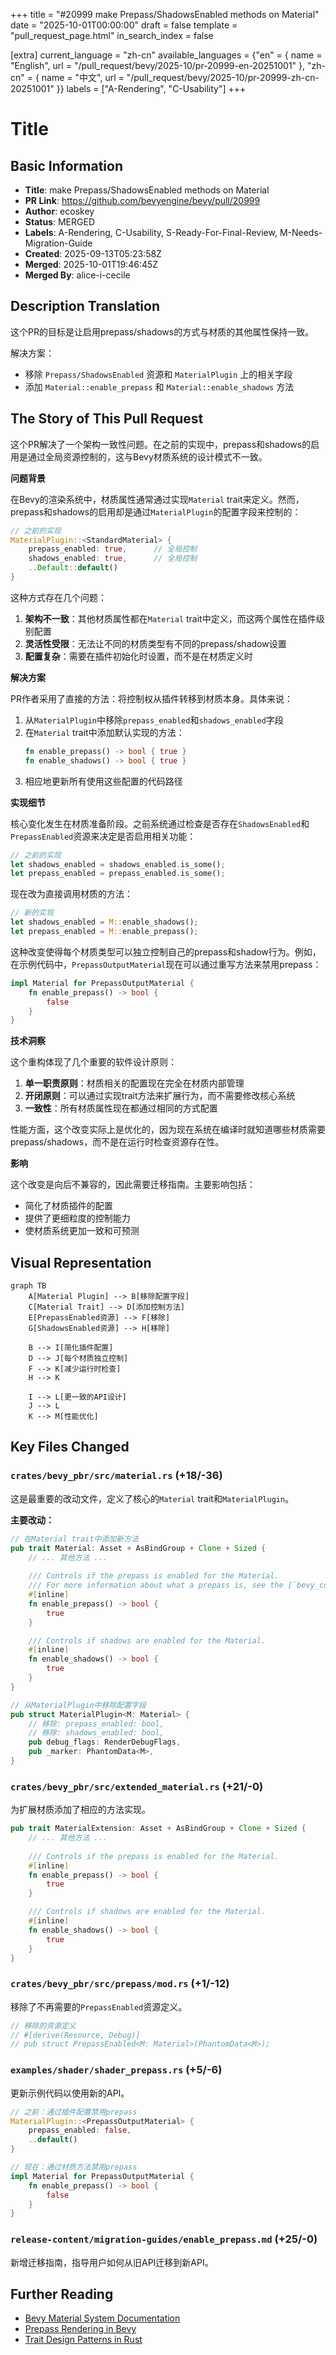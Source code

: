+++
title = "#20999 make Prepass/ShadowsEnabled methods on Material"
date = "2025-10-01T00:00:00"
draft = false
template = "pull_request_page.html"
in_search_index = false

[extra]
current_language = "zh-cn"
available_languages = {"en" = { name = "English", url = "/pull_request/bevy/2025-10/pr-20999-en-20251001" }, "zh-cn" = { name = "中文", url = "/pull_request/bevy/2025-10/pr-20999-zh-cn-20251001" }}
labels = ["A-Rendering", "C-Usability"]
+++

# Title

## Basic Information
- **Title**: make Prepass/ShadowsEnabled methods on Material
- **PR Link**: https://github.com/bevyengine/bevy/pull/20999
- **Author**: ecoskey
- **Status**: MERGED
- **Labels**: A-Rendering, C-Usability, S-Ready-For-Final-Review, M-Needs-Migration-Guide
- **Created**: 2025-09-13T05:23:58Z
- **Merged**: 2025-10-01T19:46:45Z
- **Merged By**: alice-i-cecile

## Description Translation
这个PR的目标是让启用prepass/shadows的方式与材质的其他属性保持一致。

解决方案：
- 移除 `Prepass/ShadowsEnabled` 资源和 `MaterialPlugin` 上的相关字段
- 添加 `Material::enable_prepass` 和 `Material::enable_shadows` 方法

## The Story of This Pull Request

这个PR解决了一个架构一致性问题。在之前的实现中，prepass和shadows的启用是通过全局资源控制的，这与Bevy材质系统的设计模式不一致。

**问题背景**

在Bevy的渲染系统中，材质属性通常通过实现`Material` trait来定义。然而，prepass和shadows的启用却是通过`MaterialPlugin`的配置字段来控制的：

```rust
// 之前的实现
MaterialPlugin::<StandardMaterial> {
    prepass_enabled: true,      // 全局控制
    shadows_enabled: true,      // 全局控制
    ..Default::default()
}
```

这种方式存在几个问题：
1. **架构不一致**：其他材质属性都在`Material` trait中定义，而这两个属性在插件级别配置
2. **灵活性受限**：无法让不同的材质类型有不同的prepass/shadow设置
3. **配置复杂**：需要在插件初始化时设置，而不是在材质定义时

**解决方案**

PR作者采用了直接的方法：将控制权从插件转移到材质本身。具体来说：

1. 从`MaterialPlugin`中移除`prepass_enabled`和`shadows_enabled`字段
2. 在`Material` trait中添加默认实现的方法：
   ```rust
   fn enable_prepass() -> bool { true }
   fn enable_shadows() -> bool { true }
   ```
3. 相应地更新所有使用这些配置的代码路径

**实现细节**

核心变化发生在材质准备阶段。之前系统通过检查是否存在`ShadowsEnabled`和`PrepassEnabled`资源来决定是否启用相关功能：

```rust
// 之前的实现
let shadows_enabled = shadows_enabled.is_some();
let prepass_enabled = prepass_enabled.is_some();
```

现在改为直接调用材质的方法：

```rust
// 新的实现
let shadows_enabled = M::enable_shadows();
let prepass_enabled = M::enable_prepass();
```

这种改变使得每个材质类型可以独立控制自己的prepass和shadow行为。例如，在示例代码中，`PrepassOutputMaterial`现在可以通过重写方法来禁用prepass：

```rust
impl Material for PrepassOutputMaterial {
    fn enable_prepass() -> bool {
        false
    }
}
```

**技术洞察**

这个重构体现了几个重要的软件设计原则：

1. **单一职责原则**：材质相关的配置现在完全在材质内部管理
2. **开闭原则**：可以通过实现trait方法来扩展行为，而不需要修改核心系统
3. **一致性**：所有材质属性现在都通过相同的方式配置

性能方面，这个改变实际上是优化的，因为现在系统在编译时就知道哪些材质需要prepass/shadows，而不是在运行时检查资源存在性。

**影响**

这个改变是向后不兼容的，因此需要迁移指南。主要影响包括：

- 简化了材质插件的配置
- 提供了更细粒度的控制能力
- 使材质系统更加一致和可预测

## Visual Representation

```mermaid
graph TB
    A[Material Plugin] --> B[移除配置字段]
    C[Material Trait] --> D[添加控制方法]
    E[PrepassEnabled资源] --> F[移除]
    G[ShadowsEnabled资源] --> H[移除]
    
    B --> I[简化插件配置]
    D --> J[每个材质独立控制]
    F --> K[减少运行时检查]
    H --> K
    
    I --> L[更一致的API设计]
    J --> L
    K --> M[性能优化]
```

## Key Files Changed

### `crates/bevy_pbr/src/material.rs` (+18/-36)

这是最重要的改动文件，定义了核心的`Material` trait和`MaterialPlugin`。

**主要改动：**

```rust
// 在Material trait中添加新方法
pub trait Material: Asset + AsBindGroup + Clone + Sized {
    // ... 其他方法 ...
    
    /// Controls if the prepass is enabled for the Material.
    /// For more information about what a prepass is, see the [`bevy_core_pipeline::prepass`] docs.
    #[inline]
    fn enable_prepass() -> bool {
        true
    }

    /// Controls if shadows are enabled for the Material.
    #[inline]
    fn enable_shadows() -> bool {
        true
    }
}

// 从MaterialPlugin中移除配置字段
pub struct MaterialPlugin<M: Material> {
    // 移除: prepass_enabled: bool,
    // 移除: shadows_enabled: bool,
    pub debug_flags: RenderDebugFlags,
    pub _marker: PhantomData<M>,
}
```

### `crates/bevy_pbr/src/extended_material.rs` (+21/-0)

为扩展材质添加了相应的方法实现。

```rust
pub trait MaterialExtension: Asset + AsBindGroup + Clone + Sized {
    // ... 其他方法 ...
    
    /// Controls if the prepass is enabled for the Material.
    #[inline]
    fn enable_prepass() -> bool {
        true
    }

    /// Controls if shadows are enabled for the Material.
    #[inline]
    fn enable_shadows() -> bool {
        true
    }
}
```

### `crates/bevy_pbr/src/prepass/mod.rs` (+1/-12)

移除了不再需要的`PrepassEnabled`资源定义。

```rust
// 移除的资源定义
// #[derive(Resource, Debug)]
// pub struct PrepassEnabled<M: Material>(PhantomData<M>);
```

### `examples/shader/shader_prepass.rs` (+5/-6)

更新示例代码以使用新的API。

```rust
// 之前：通过插件配置禁用prepass
MaterialPlugin::<PrepassOutputMaterial> {
    prepass_enabled: false,
    ..default()
}

// 现在：通过材质方法禁用prepass
impl Material for PrepassOutputMaterial {
    fn enable_prepass() -> bool {
        false
    }
}
```

### `release-content/migration-guides/enable_prepass.md` (+25/-0)

新增迁移指南，指导用户如何从旧API迁移到新API。

## Further Reading

- [Bevy Material System Documentation](https://bevyengine.org/learn/book/getting-started/materials/)
- [Prepass Rendering in Bevy](https://bevyengine.org/learn/book/getting-started/prepass/)
- [Trait Design Patterns in Rust](https://rust-unofficial.github.io/patterns/patterns/behavioural/)